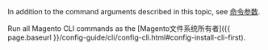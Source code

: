 <div markdown="1">

In addition to the command arguments described in this topic, see <a href="{{ page.baseurl }}/config-guide/cli/config-cli-subcommands.html#config-cli-subcommands-common">命令参数</a>.

<div class="bs-callout bs-callout-warning" markdown="1">
Run all Magento CLI commands as the [Magento文件系统所有者]({{ page.baseurl }}/config-guide/cli/config-cli.html#config-install-cli-first).
</div>

